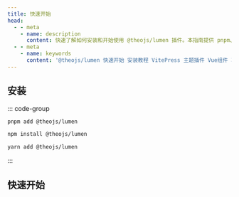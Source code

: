 ```yaml
---
title: 快速开始
head:
  - - meta
    - name: description
      content: 快速了解如何安装和开始使用 @theojs/lumen 插件。本指南提供 pnpm、npm 和 yarn 安装命令，并概述了主题导入、首页定制、内容组件如公告栏、视频、评论等核心功能模块的入口。
  - - meta
    - name: keywords
      content: '@theojs/lumen 快速开始 安装教程 VitePress 主题插件 Vue组件 功能模块 pnpm npm yarn 导入主题 首页公告栏 侧边栏链接 视频组件 Twikoo评论 站点统计 theojs Lumen'
---
```


## 安装

::: code-group

```sh [pnpm]
pnpm add @theojs/lumen
```

```sh [npm]
npm install @theojs/lumen
```

```sh [yarn]
yarn add @theojs/lumen
```

:::

## 快速开始

<BoxCube
  :items="[
    {
      name: '导入主题',
      link: 'theme',
      icon: 'heroicons:puzzle-piece-solid',
      color: '#ff9800'
    },
    {
      name: '首页公告栏',
      link: 'Announcement',
      icon: 'heroicons-solid:megaphone',
      color: '#e74c3c'
    },
    {
      name: '首页下划线',
      link: 'HomeUnderline',
      icon: 'heroicons:paint-brush-solid',
      color: '#3498db'
    },
    {
      name: '页脚配置',
      link: 'HomeFooter',
      icon: 'heroicons-solid:template',
      color: '#2ecc71'
    },
    {
      name: '侧边栏链接',
      link: 'DocAsideLogo',
      icon: 'heroicons:bars-3-16-solid',
      color: '#9b59b6'
    },
    {
      name: '视频组件',
      link: 'DocVideoLink',
      icon: 'heroicons-solid:video-camera',
      color: '#f39c12'
    },
    {
      name: '链接卡片',
      link: 'LinkCard',
      icon: 'heroicons-solid:rectangle-group',
      color: '#1abc9c'
    },
    {
      name: '页面分享按钮',
      link: 'ShareButton',
      icon: 'heroicons-solid:share',
      color: '#007bff'
    },
    {
      name: '图片描述',
      link: 'Image-description',
      icon: 'heroicons-solid:photo',
      color: '#2ecc71'
    },
    {
      name: 'Twikoo 评论',
      link: 'DocTwikoo',
      icon: 'heroicons-solid:chat',
      color: '#3498db'
    },
    {
      name: '站点统计',
      link: 'analytics',
      icon: 'heroicons:chart-bar-square-solid',
      color: '#007bff'
    }
  ]"
/>
